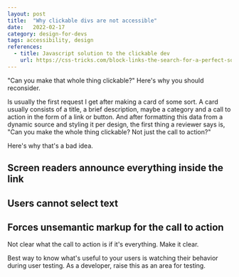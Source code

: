```yaml
---
layout: post
title:  "Why clickable divs are not accessible"
date:   2022-02-17
category: design-for-devs
tags: accessibility, design
references:
  - title: Javascript solution to the clickable dev
    url: https://css-tricks.com/block-links-the-search-for-a-perfect-solution/#method-4-sprinkle-javascript-on-the-second-method
---
```


"Can you make that whole thing clickable?" Here's why you should reconsider.

Is usually the first request I get after making a card of some sort. A card usually consists of a title, a brief description, maybe a category and a call to action in the form of a link or button. And after formatting this data from a dynamic source and styling it per design, the first thing a reviewer says is, "Can you make the whole thing clickable? Not just the call to action?"

Here's why that's a bad idea.

## Screen readers announce everything inside the link

## Users cannot select text

## Forces unsemantic markup for the call to action

Not clear what the call to action is if it's everything. Make it clear.

Best way to know what's useful to your users is watching their behavior during user testing. As a developer, raise this as an area for testing.

